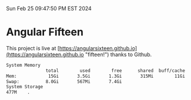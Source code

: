 Sun Feb 25 09:47:50 PM EST 2024

# Angular Fifteen


This project is live at [https://angularsixteen.github.io](https://angularsixteen.github.io "fifteen!") thanks to Github.

```bash
System Memory
               total        used        free      shared  buff/cache   available
Mem:            15Gi       3.5Gi       1.3Gi       315Mi        11Gi        11Gi
Swap:          8.0Gi       567Mi       7.4Gi
System Storage
477M	.
